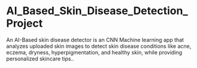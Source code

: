 # AI_Based_Skin_Disease_Detection_Project
An AI-Based skin disease detector is an CNN Machine learning app that analyzes uploaded skin images to detect skin disease conditions like acne, eczema, dryness, hyperpigmentation, and healthy skin, while providing personalized skincare tips..

